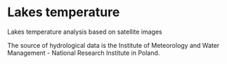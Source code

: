 # Lakes temperature
Lakes temperature analysis based on satellite images

The source of hydrological data is the Institute of Meteorology and Water Management - National Research Institute in Poland.
